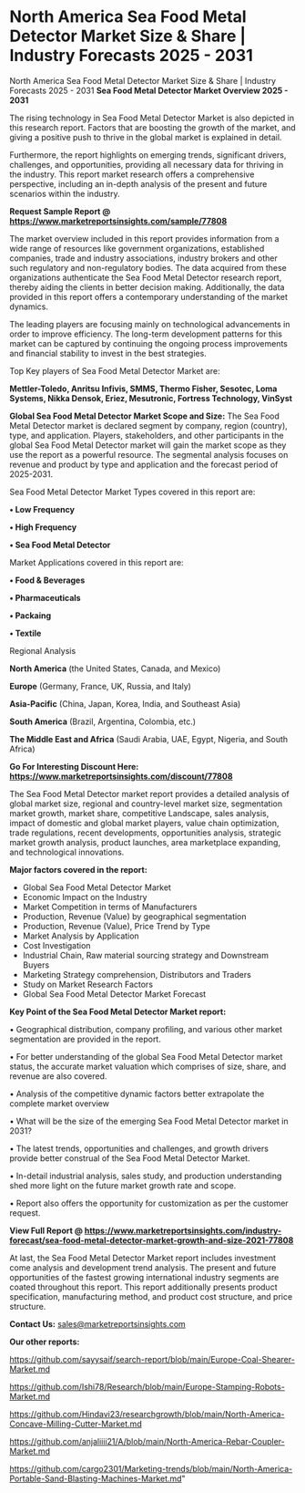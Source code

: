 # North America Sea Food Metal Detector Market Size & Share | Industry Forecasts 2025 - 2031
North America Sea Food Metal Detector Market Size & Share | Industry Forecasts 2025 - 2031
<Strong> Sea Food Metal Detector Market Overview 2025 - 2031</strong>

The rising technology in Sea Food Metal Detector Market is also depicted in this research report. Factors that are boosting the growth of the market, and giving a positive push to thrive in the global market is explained in detail.

Furthermore, the report highlights on emerging trends, significant drivers, challenges, and opportunities, providing all necessary data for thriving in the industry. This report market research offers a comprehensive perspective, including an in-depth analysis of the present and future scenarios within the industry.

<strong>Request Sample Report @ <a href=https://www.marketreportsinsights.com/sample/77808>https://www.marketreportsinsights.com/sample/77808</a></strong>

The market overview included in this report provides information from a wide range of resources like government organizations, established companies, trade and industry associations, industry brokers and other such regulatory and non-regulatory bodies. The data acquired from these organizations authenticate the Sea Food Metal Detector research report, thereby aiding the clients in better decision making. Additionally, the data provided in this report offers a contemporary understanding of the market dynamics.

The leading players are focusing mainly on technological advancements in order to improve efficiency. The long-term development patterns for this market can be captured by continuing the ongoing process improvements and financial stability to invest in the best strategies.

Top Key players of Sea Food Metal Detector Market are:

<strong>Mettler-Toledo, Anritsu Infivis, SMMS, Thermo Fisher, Sesotec, Loma Systems, Nikka Densok, Eriez, Mesutronic, Fortress Technology, VinSyst</strong>

<strong><b>Global Sea Food Metal Detector Market Scope and Size:</b></strong>
The Sea Food Metal Detector market is declared segment by company, region (country), type, and application. Players, stakeholders, and other participants in the global Sea Food Metal Detector market will gain the market scope as they use the report as a powerful resource. The segmental analysis focuses on revenue and product by type and application and the forecast period of 2025-2031.

Sea Food Metal Detector Market Types covered in this report are:

<strong>• Low Frequency

• High Frequency

• Sea Food Metal Detector</strong>

Market Applications covered in this report are:

<strong>• Food & Beverages

• Pharmaceuticals

• Packaing

• Textile</strong> 

Regional Analysis

<strong>North America</strong> (the United States, Canada, and Mexico)

<strong>Europe</strong> (Germany, France, UK, Russia, and Italy)

<strong>Asia-Pacific</strong> (China, Japan, Korea, India, and Southeast Asia)

<strong>South America</strong> (Brazil, Argentina, Colombia, etc.)

<strong>The Middle East and Africa</strong> (Saudi Arabia, UAE, Egypt, Nigeria, and South Africa)

<strong>Go For Interesting Discount Here: <a href=https://www.marketreportsinsights.com/discount/77808>https://www.marketreportsinsights.com/discount/77808</a></strong>

The Sea Food Metal Detector market report provides a detailed analysis of global market size, regional and country-level market size, segmentation market growth, market share, competitive Landscape, sales analysis, impact of domestic and global market players, value chain optimization, trade regulations, recent developments, opportunities analysis, strategic market growth analysis, product launches, area marketplace expanding, and technological innovations.

<strong><b>Major factors covered in the report:</b></strong>
<ul>
  <li>Global Sea Food Metal Detector Market </li>
  <li>Economic Impact on the Industry</li>
  <li>Market Competition in terms of Manufacturers</li>
  <li>Production, Revenue (Value) by geographical segmentation</li>
  <li>Production, Revenue (Value), Price Trend by Type</li>
  <li>Market Analysis by Application</li>
  <li>Cost Investigation</li>
  <li>Industrial Chain, Raw material sourcing strategy and Downstream Buyers</li>
  <li>Marketing Strategy comprehension, Distributors and Traders</li>
  <li>Study on Market Research Factors</li>
  <li>Global Sea Food Metal Detector Market Forecast</li>
</ul>

<strong><b>Key Point of the Sea Food Metal Detector Market report:</b></strong>

• Geographical distribution, company profiling, and various other market segmentation are provided in the report.

• For better understanding of the global Sea Food Metal Detector market status, the accurate market valuation which comprises of size, share, and revenue are also covered.

• Analysis of the competitive dynamic factors better extrapolate the complete market overview

• What will be the size of the emerging Sea Food Metal Detector market in 2031?

• The latest trends, opportunities and challenges, and growth drivers provide better construal of the Sea Food Metal Detector Market.

• In-detail industrial analysis, sales study, and production understanding shed more light on the future market growth rate and scope.

• Report also offers the opportunity for customization as per the customer request.

<strong><b>View Full Report @ <a href=https://www.marketreportsinsights.com/industry-forecast/sea-food-metal-detector-market-growth-and-size-2021-77808>https://www.marketreportsinsights.com/industry-forecast/sea-food-metal-detector-market-growth-and-size-2021-77808</a></b></strong>


At last, the Sea Food Metal Detector Market report includes investment come analysis and development trend analysis. The present and future opportunities of the fastest growing international industry segments are coated throughout this report. This report additionally presents product specification, manufacturing method, and product cost structure, and price structure.

<strong>Contact Us:</strong>
sales@marketreportsinsights.com

<strong>Our other reports:</strong>

<a href=https://github.com/sayysaif/search-report/blob/main/Europe-Coal-Shearer-Market.md>https://github.com/sayysaif/search-report/blob/main/Europe-Coal-Shearer-Market.md</a>

<a href=https://github.com/Ishi78/Research/blob/main/Europe-Stamping-Robots-Market.md>https://github.com/Ishi78/Research/blob/main/Europe-Stamping-Robots-Market.md</a>

<a href=https://github.com/Hindavi23/researchgrowth/blob/main/North-America-Concave-Milling-Cutter-Market.md>https://github.com/Hindavi23/researchgrowth/blob/main/North-America-Concave-Milling-Cutter-Market.md</a>

<a href=https://github.com/anjaliiii21/A/blob/main/North-America-Rebar-Coupler-Market.md>https://github.com/anjaliiii21/A/blob/main/North-America-Rebar-Coupler-Market.md</a>

<a href=https://github.com/cargo2301/Marketing-trends/blob/main/North-America-Portable-Sand-Blasting-Machines-Market.md>https://github.com/cargo2301/Marketing-trends/blob/main/North-America-Portable-Sand-Blasting-Machines-Market.md</a>"
